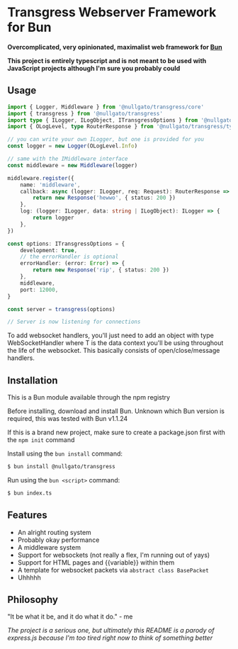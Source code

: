 # Transgress Webserver Framework for Bun

**Overcomplicated, very opinionated, maximalist web framework for [Bun](https://bun.sh)**

**This project is entirely typescript and is not meant to be used with JavaScript projects although I'm sure you probably could**

## Usage

```typescript
import { Logger, Middleware } from '@nullgato/transgress/core'
import { transgress } from '@nullgato/transgress'
import type { ILogger, ILogObject, ITransgressOptions } from '@nullgato/transgress/interfaces'
import { OLogLevel, type RouterResponse } from '@nullgato/transgress/types'

// you can write your own ILogger, but one is provided for you
const logger = new Logger(OLogLevel.Info)

// same with the IMiddleware interface
const middleware = new Middleware(logger)

middleware.register({
    name: 'middleware',
    callback: async (logger: ILogger, req: Request): RouterResponse => {
        return new Response('hewwo', { status: 200 })
    },
    log: (logger: ILogger, data: string | ILogObject): ILogger => {
        return logger
    },
})

const options: ITransgressOptions = {
    development: true,
    // the errorHandler is optional
    errorHandler: (error: Error) => {
        return new Response('rip', { status: 200 })
    },
    middleware,
    port: 12000,
}

const server = transgress(options)

// Server is now listening for connections
```

To add websocket handlers, you'll just need to add an object with type WebSocketHandler<T> where T is the data context you'll be using throughout the life of the websocket. This basically consists of open/close/message handlers.

## Installation

This is a Bun module available through the npm registry

Before installing, download and install Bun. Unknown which Bun version is required, this was tested with Bun v1.1.24

If this is a brand new project, make sure to create a package.json first with the `npm init` command

Install using the `bun install` command:

```bash
$ bun install @nullgato/transgress
```

Run using the `bun <script>` command:

```bash
$ bun index.ts
```

## Features

-   An alright routing system
-   Probably okay performance
-   A middleware system
-   Support for websockets (not really a flex, I'm running out of yays)
-   Support for HTML pages and {{variable}} within them
-   A template for websocket packets via `abstract class BasePacket`
-   Uhhhhh

## Philosophy

"It be what it be, and it do what it do." - me

_The project is a serious one, but ultimately this README is a parody of express.js because I'm too tired right now to think of something better_
